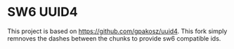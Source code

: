 # SW6 UUID4

This project is based on https://github.com/gpakosz/uuid4. This fork simply remnoves the dashes between the chunks to provide sw6 compatible ids.
